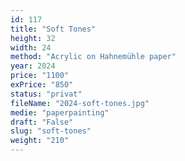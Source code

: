 ```yaml
---
id: 117
title: "Soft Tones"
height: 32
width: 24
method: "Acrylic on Hahnemühle paper"
year: 2024
price: "1100"
exPrice: "850"
status: "privat"
fileName: "2024-soft-tones.jpg"
medie: "paperpainting"
draft: "False"
slug: "soft-tones"
weight: "210"
---
```

